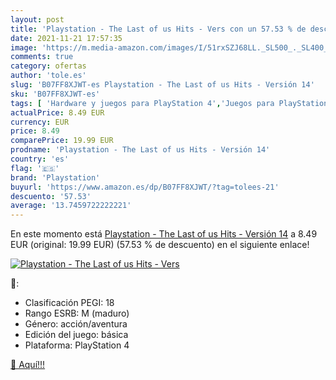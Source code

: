 ```yaml
---
layout: post
title: 'Playstation - The Last of us Hits - Vers con un 57.53 % de descuento'
date: 2021-11-21 17:57:35
image: 'https://m.media-amazon.com/images/I/51rxSZJ68LL._SL500_._SL400_.jpg'
comments: true
category: ofertas
author: 'tole.es'
slug: 'B07FF8XJWT-es Playstation - The Last of us Hits - Versión 14'
sku: 'B07FF8XJWT-es'
tags: [ 'Hardware y juegos para PlayStation 4','Juegos para PlayStation 4','Videojuegos','playstation', ]
actualPrice: 8.49 EUR
currency: EUR
price: 8.49
comparePrice: 19.99 EUR
prodname: 'Playstation - The Last of us Hits - Versión 14'
country: 'es'
flag: '🇪🇸'
brand: 'Playstation'
buyurl: 'https://www.amazon.es/dp/B07FF8XJWT/?tag=tolees-21'
descuento: '57.53'
average: '13.7459722222221'
---
```


En este momento está [Playstation - The Last of us Hits - Versión 14](https://www.amazon.es/dp/B07FF8XJWT/?tag=tolees-21) a 8.49 EUR (original: 19.99 EUR) (57.53 %  de descuento) en el siguiente enlace!

[![Playstation - The Last of us Hits - Vers](https://m.media-amazon.com/images/I/51rxSZJ68LL._SL500_._SL400_.jpg)](https://www.amazon.es/dp/B07FF8XJWT/?tag=tolees-21)

🔎:

- Clasificación PEGI: 18
- Rango ESRB: M (maduro)
- Género: acción/aventura
- Edición del juego: básica
- Plataforma: PlayStation 4

[🛒 Aquí!!!](https://www.amazon.es/dp/B07FF8XJWT/?tag=tolees-21)
